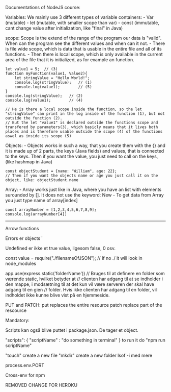Documentations of NodeJS course:

Variables: 
    We mainly use 3 different types of variable containers:
        - Var (mutable)
        - let (mutable, with smaller scope than var)
        - const (immutable, cant change value after initialization, like "final" in Java)

scope: 
    Scope is the extend of the range of the program our data is "valid". When can the program see the different values and when can it not. 
        - There is file wide scope, which is data that is usable in the entire file and all of its functions.
        - Then there is local scope, which is only available in the current area of the file that it is initialized, as for example an function.

    let value1 = 5;  // (3)
    function myFunction(value1, Value2){
        let stringValue = "Hello World!";
        console.log(stringValue);   // (1)
        console.log(value1);        // (5)
    }
    console.log(stringValue);   // (2)
    console.log(value1);        // (4)

    // He is there a local scope inside the function, so the let "stringValue" can print in the log inside of the function (1), but not outside the function (2).
    // But the let "value1" is declared outside the functions scope and transfered by parameters(3), which basicly means that it lives both places and is therefore usable outside the scope (4) of the functions aswel as inside its scope (5)

Objects: 
    - Objects works in such a way, that you create them with the {} and it is made up of 2 parts, the keys (Java fields) and values, that is connected to the keys. Then if you want the value, you just need to call on the keys, (like hashmap in Java)

    const objectStudent = {name: "William", age: 22}; 
    // Then if you want the objects name or age you just call it on the object, like: objectStudent.name

Array: 
    - Array works just like in Java, where you have an list with elements surounded by []. It does not use the keyword: New
    - To get data from Array you just type name of array[index]

    const arrayNumber = [1,2,3,4,5,6,7,8,9];
    console.log(arrayNumber[4])




-----
Arrow functions

Errors er objects¨

Undefined er ikke et true value, ligesom false, 0 osv.

const value = require("./filenameOfJSON"); // If no ./ it will look in node_modules

app.use(express.static('folderName')) // Bruges til at definere en folder som værende static, hvilket betyder at 
// clienten har adgang til at se indholder i den mappe, i modsætning til at det kun vil være serveren der skal have adgang til en gien
// folder. Hvis ikke clienten har adgang til en folder, vil indholdet ikke kunne blive vist på en hjemmeside. 

PUT and PATCH: 
    put replaces the entire resource
    patch replace part of the rescource
 

 Mandatory: 

    
Scripts kan også blive puttet i package.json. De tager et object. 

"scripts": {
    "scriptName" : "do something in terminal"
}
to run it do "npm run scriptName"

"touch" create a new file
"mkdir" create a new folder
lsof -i med mere

process.env.PORT    

Cross-env for npm


REMOVED CHANGE FOR HEROKU